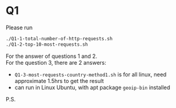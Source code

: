 # Q1
Please run 
```bash
./Q1-1-total-number-of-http-requests.sh
./Q1-2-top-10-most-requests.sh
```
For the answer of questions 1 and 2.  
For the question 3, there are 2 answers:
- `Q1-3-most-requests-country-method1.sh` is for all linux, need approximate 1.5hrs to get the result
- can run in Linux Ubuntu, with apt package `geoip-bin` installed

P.S.